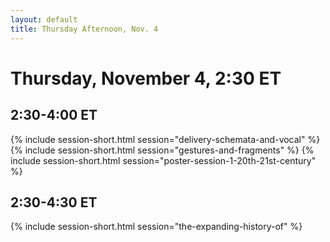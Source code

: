 ```yaml
---
layout: default
title: Thursday Afternoon, Nov. 4
---
```


# Thursday, November 4, 2:30 ET

## 2:30-4:00 ET
{% include session-short.html session="delivery-schemata-and-vocal" %}
{% include session-short.html session="gestures-and-fragments" %}
{% include session-short.html session="poster-session-1-20th-21st-century" %}

## 2:30-4:30 ET
{% include session-short.html session="the-expanding-history-of" %}
